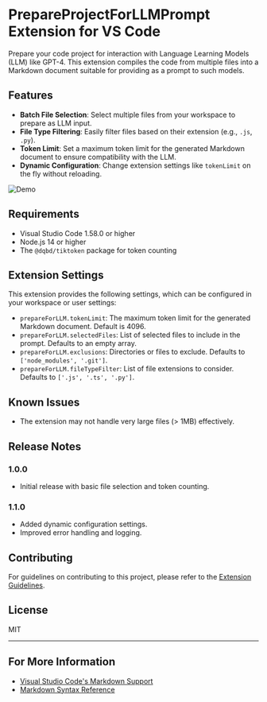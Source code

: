 # PrepareProjectForLLMPrompt Extension for VS Code

Prepare your code project for interaction with Language Learning Models (LLM) like GPT-4. This extension compiles the code from multiple files into a Markdown document suitable for providing as a prompt to such models.

## Features

- **Batch File Selection**: Select multiple files from your workspace to prepare as LLM input.
- **File Type Filtering**: Easily filter files based on their extension (e.g., `.js`, `.py`).
- **Token Limit**: Set a maximum token limit for the generated Markdown document to ensure compatibility with the LLM.
- **Dynamic Configuration**: Change extension settings like `tokenLimit` on the fly without reloading.

![Demo](images/demo.png)  <!-- Replace with actual screenshot or animated gif -->

## Requirements

- Visual Studio Code 1.58.0 or higher
- Node.js 14 or higher
- The `@dqbd/tiktoken` package for token counting

## Extension Settings

This extension provides the following settings, which can be configured in your workspace or user settings:

- `prepareForLLM.tokenLimit`: The maximum token limit for the generated Markdown document. Default is 4096.
- `prepareForLLM.selectedFiles`: List of selected files to include in the prompt. Defaults to an empty array.
- `prepareForLLM.exclusions`: Directories or files to exclude. Defaults to `['node_modules', '.git']`.
- `prepareForLLM.fileTypeFilter`: List of file extensions to consider. Defaults to `['.js', '.ts', '.py']`.

## Known Issues

- The extension may not handle very large files (> 1MB) effectively.

## Release Notes

### 1.0.0

- Initial release with basic file selection and token counting.

### 1.1.0

- Added dynamic configuration settings.
- Improved error handling and logging.

## Contributing

For guidelines on contributing to this project, please refer to the [Extension Guidelines](https://code.visualstudio.com/api/references/extension-guidelines).

## License

MIT

---

## For More Information

- [Visual Studio Code's Markdown Support](http://code.visualstudio.com/docs/languages/markdown)
- [Markdown Syntax Reference](https://help.github.com/articles/markdown-basics/)

